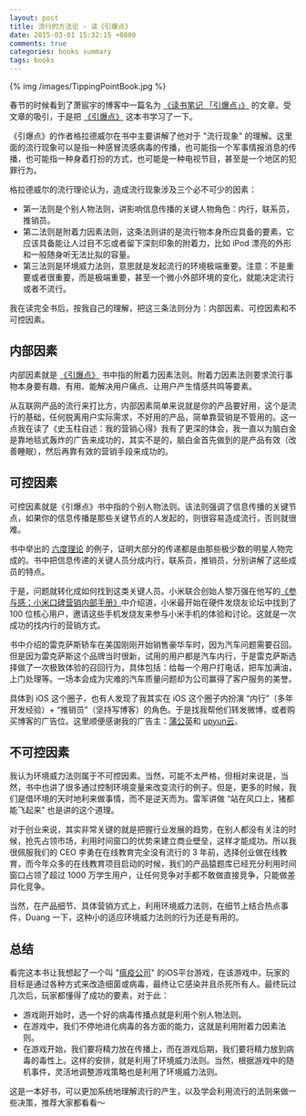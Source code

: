 ```yaml
---
layout: post
title: 流行的方法论 - 读《引爆点》
date: 2015-03-01 15:32:15 +0800
comments: true
categories: books summary
tags: books
---
```


{% img /images/TippingPointBook.jpg %}

春节的时候看到了萧宸宇的博客中一篇名为 [《读书笔记 「引爆点」》](http://iiiyu.com/2015/01/31/read-the-tipping-point/) 的文章。受文章的吸引，于是把 [《引爆点》](http://book.douban.com/subject/3900987/) 这本书学习了一下。

《引爆点》的作者格拉德威尔在书中主要讲解了他对于 "流行现象" 的理解。这里面的流行现象可以是指一种感冒流感病毒的传播，也可能指一个军事情报消息的传播，也可能指一种身着打扮的方式，也可能是一种电视节目，甚至是一个地区的犯罪行为。

格拉德威尔的流行理论认为，造成流行现象涉及三个必不可少的因素：

 * 第一法则是个别人物法则，讲影响信息传播的关键人物角色：内行，联系员，推销员。
 * 第二法则是附着力因素法则，这条法则讲的是流行物本身所应具备的要素，它应该具备能让人过目不忘或者留下深刻印象的附着力，比如 iPod 漂亮的外形和一般随身听无法比拟的容量。
 * 第三法则是环境威力法则，意思就是发起流行的环境极端重要。注意：不是重要或者很重要，而是极端重要，甚至一个微小外部环境的变化，就能决定流行或者不流行。

我在读完全书后，按我自己的理解，把这三条法则分为：内部因素、可控因素和不可控因素。

## 内部因素

内部因素就是 [《引爆点》](http://book.douban.com/subject/3900987/) 书中指的附着力因素法则。附着力因素法则要求流行事物本身要有趣、有用、能解决用户痛点、让用户产生情感共鸣等要素。

从互联网产品的流行来打比方，内部因素简单来说就是你的产品要好用，这个是流行的基础，任何脱离用户实际需求，不好用的产品，简单靠营销是不管用的。这一点我在读了《史玉柱自述：我的营销心得》我有了更深的体会，我一直以为脑白金是靠地毯式轰炸的广告来成功的，其实不是的，脑白金首先做到的是产品有效（改善睡眠），然后再靠有效的营销手段来成功的。

## 可控因素

可控因素就是《引爆点》书中指的个别人物法则。该法则强调了信息传播的关键节点，如果你的信息传播是那些关键节点的人发起的，则很容易造成流行，否则就很难。

书中举出的 [六度理论](http://zh.wikipedia.org/wiki/%E5%85%AD%E5%BA%A6%E5%88%86%E9%9A%94%E7%90%86%E8%AE%BA) 的例子，证明大部分的传递都是由那些极少数的明星人物完成的。书中把信息传递的关键人员分成内行，联系员，推销员，分别讲解了这些成员的特点。

于是，问题就转化成如何找到这类关键人员。小米联合创始人黎万强在他写的[《参与感：小米口碑营销内部手册》](http://book.douban.com/subject/25942507/)中介绍道，小米最开始在硬件发烧友论坛中找到了 100 位核心用户，邀请这些手机发烧友来参与小米手机的体验和讨论。这就是一次成功的找内行的营销方式。

书中介绍的雷克萨斯轿车在美国刚刚开始销售豪华车时，因为汽车问题需要召回。但是因为雷克萨斯这个品牌当时很新，试用的用户都是汽车内行，于是雷克萨斯选择做了一次极致体验的召回行为，具体包括：给每一个用户打电话，把车加满油，上门处理等。一场本会成为灾难的汽车质量问题却为公司赢得了客户服务的美誉。

具体到 iOS 这个圈子，也有人发现了我其实在 iOS 这个圈子内扮演 “内行”（多年开发经验）+ “推销员”（坚持写博客）的角色。于是找我帮他们转发微博，或者购买博客的广告位。这里顺便感谢我的广告主：[蒲公英](http://www.pgyer.com/)和 [upyun云](https://www.upyun.com/index.html)。

## 不可控因素

我认为环境威力法则属于不可控因素。当然，可能不太严格，但相对来说是，当然，书中也讲了很多通过控制环境变量来改变流行的例子。但是，更多的时候，我们是借环境的天时地利来做事情，而不是逆天而为。雷军讲做 “站在风口上，猪都能飞起来” 也是讲的这个道理。

对于创业来说，其实非常关键的就是把握行业发展的趋势，在别人都没有关注的时候，抢先占领市场，利用时间窗口的优势来建立商业壁垒，这样才能成功。所以我很佩服我们的 CEO 李勇在在线教育完全没有流行的 3 年前，选择创业做在线教育，而今年众多的在线教育项目启动的时候，我们的产品猿题库已经充分利用时间窗口占领了超过 1000 万学生用户，让任何竞争对手都不敢做直接竞争，只能做差异化竞争。

当然，在产品细节、具体营销方式上，利用环境威力法则，在细节上结合热点事件，Duang 一下，这种小的适应环境威力法则的行为还是有用的。

## 总结

看完这本书让我想起了一个叫 "[瘟疫公司](https://appsto.re/cn/xV1vF.i)" 的iOS平台游戏，在该游戏中，玩家的目标是通过各种方式来改造细菌或病毒，最终让它感染并且杀死所有人。最终玩过几次后，玩家都懂得了成功的要素，对于此：

 * 游戏刚开始时，选一个好的病毒传播点就是利用个别人物法则。
 * 在游戏中，我们不停地进化病毒的各方面的能力，这就是利用附着力因素法则。
 * 在游戏开始，我们要将精力放在传播上，而在游戏后期，我们要将精力放到病毒的毒性上。这样的安排，就是利用了环境威力法则。当然，根据游戏中的随机事件，灵活地调整游戏策略也是利用了环境威力法则。

这是一本好书，可以更加系统地理解流行的产生，以及学会利用流行的法则来做一些决策，推荐大家都看看～
